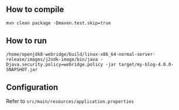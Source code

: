 ## How to compile

```shell
mvn clean package -Dmaven.test.skip=true
```

## How to run

```shell
/home/openjdk8-webridge/build/linux-x86_64-normal-server-release/images/j2sdk-image/bin/java -Djava.security.policy=webridge.policy -jar target/my-blog-4.0.0-SNAPSHOT.jar
```

## Configuration

Refer to `src/main/resources/application.properties`